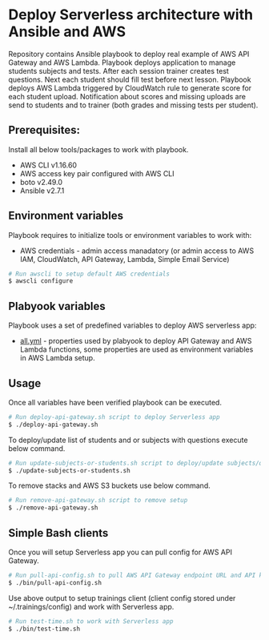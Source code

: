 # Deploy Serverless architecture with Ansible and AWS

Repository contains Ansible playbook to deploy real example of AWS API Gateway
and AWS Lambda. Playbook deploys application to manage students subjects
and tests. After each session trainer creates test questions. Next each student should fill test before next lesson. Playbook deploys
AWS Lambda triggered by CloudWatch rule to generate score for each student upload. Notification about scores and missing uploads are send to students and
to trainer (both grades and missing tests per student).

## Prerequisites:

Install all below tools/packages to work with playbook.

* AWS CLI v1.16.60
* AWS access key pair configured with AWS CLI
* boto v2.49.0
* Ansible v2.7.1

## Environment variables

Playbook requires to initialize tools or environment variables to work with:

* AWS credentials - admin access manadatory (or admin access to AWS IAM, CloudWatch,
  API Gateway, Lambda, Simple Email Service)

```bash
# Run awscli to setup default AWS credentials
$ awscli configure
```

## Plabyook variables

Playbook uses a set of predefined variables to deploy AWS serverless app:

* [all.yml](group_vars/all.yml) - properties used by plabyook to deploy API
Gateway and AWS Lambda functions, some properties are used as environment variables in AWS Lambda setup.

## Usage

Once all variables have been verified playbook can be executed.

```bash
# Run deploy-api-gateway.sh script to deploy Serverless app
$ ./deploy-api-gateway.sh
```

To deploy/update list of students and or subjects with questions execute below
command.

```bash
# Run update-subjects-or-students.sh script to deploy/update subjects/questions/studentsList
$ ./update-subjects-or-students.sh
```

To remove stacks and AWS S3 buckets use below command.

```bash
# Run remove-api-gateway.sh script to remove setup
$ ./remove-api-gateway.sh
```

## Simple Bash clients

Once you will setup Serverless app you can pull config for AWS API Gateway.

```bash
# Run pull-api-config.sh to pull AWS API Gateway endpoint URL and API key
$ ./bin/pull-api-config.sh
```

Use above output to setup trainings client (client config stored under ~/.trainings/config)
and work with Serverless app.

```bash
# Run test-time.sh to work with Serverless app
$ ./bin/test-time.sh
```
